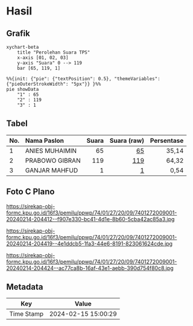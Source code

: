 # Hasil

## Grafik

```mermaid
xychart-beta
    title "Perolehan Suara TPS"
    x-axis [01, 02, 03]
    y-axis "Suara" 0 --> 119
    bar [65, 119, 1]
```

```mermaid
%%{init: {"pie": {"textPosition": 0.5}, "themeVariables": {"pieOuterStrokeWidth": "5px"}} }%%
pie showData
    "1" : 65
    "2" : 119
    "3" : 1
```

## Tabel

| No. | Nama Paslon    | Suara | Suara (raw) | Persentase |
|:--- |:-------------- | -----:| -----------:| ----------:|
| 1   | ANIES MUHAIMIN | 65    | [65][p-1]   | 35,14      |
| 2   | PRABOWO GIBRAN | 119   | [119][p-2]  | 64,32      |
| 3   | GANJAR MAHFUD  | 1     | [1][p-3]    | 0,54       |


[p-1]: https://github.com/gigit-pemilu/pemilu-2024-74-sulawesi-tenggara/blob/main/pilpres/hitung-suara/sub/74-sulawesi-tenggara/sub/01-kolaka/sub/27-iwoimendaa/sub/2009-watumelewe/sub/001-tps/sub/paslon-1.txt
[p-2]: https://github.com/gigit-pemilu/pemilu-2024-74-sulawesi-tenggara/blob/main/pilpres/hitung-suara/sub/74-sulawesi-tenggara/sub/01-kolaka/sub/27-iwoimendaa/sub/2009-watumelewe/sub/001-tps/sub/paslon-2.txt
[p-3]: https://github.com/gigit-pemilu/pemilu-2024-74-sulawesi-tenggara/blob/main/pilpres/hitung-suara/sub/74-sulawesi-tenggara/sub/01-kolaka/sub/27-iwoimendaa/sub/2009-watumelewe/sub/001-tps/sub/paslon-3.txt

## Foto C Plano

https://sirekap-obj-formc.kpu.go.id/16f3/pemilu/ppwp/74/01/27/20/09/7401272009001-20240214-204412--f907e330-bc41-4d1e-8b60-5cba42ac85a3.jpg

https://sirekap-obj-formc.kpu.go.id/16f3/pemilu/ppwp/74/01/27/20/09/7401272009001-20240214-204419--4e1ddcb5-1fa3-44e6-8191-823061624cde.jpg

https://sirekap-obj-formc.kpu.go.id/16f3/pemilu/ppwp/74/01/27/20/09/7401272009001-20240214-204424--ac77ca8b-16af-43e1-aebb-390d754f80c8.jpg


## Metadata

| Key        | Value               |
| ---------- | ------------------- |
| Time Stamp | 2024-02-15 15:00:29 |



